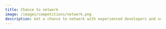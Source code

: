 ```yaml
---
title: Chance to network
image: /images/competitions/network.png
description: Get a chance to network with experienced developers and software engineers, in-turn helping you learn the right skills and best industry practices. We are building a strong and talented community of engineers that can also help you land your first internship or dream job. 
---
```

